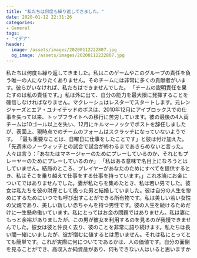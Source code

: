 ```yaml
---
title: "私たちは何度も繰り返してきました。"
date: 2020-01-12 22:31:26
categories:
- General
tags:
- "イデア"
header:
  image: /assets/images/20200112222807.jpg
  og_image: /assets/images/20200112222807.jpg
---
```


私たちは何度も繰り返してきました。私はこのゲームやこのグループの責任を負う唯一の人になりたくありません。そのチームには非常に多くの貢献者がいます。彼らがいなければ、私たちはできませんでした。 「チームの説明責任を果たすのは私の責任です。」私は外に出て、自分の能力を最大限に発揮することを確信しなければなりません。マクレーシュはレスターでスタートします。元レンジャーズとエア・ユナイテッドのボスは、2010年12月にアイブロックスでの仕事を失って以来、トップフライトへの移行に苦労しています。彼の最後の4人両チームは10ゴール以上を失い、12月にキルマーノックでポストを辞任しましたが、表面上、現時点でのチームのフォームはスクラッチになっていないようです。 「最も重要なことは、日曜日に仕事をしたことです」と彼は付け加えた。「先週末のノーウィッチとの試合で試合が終わるまであきらめないと言った。人々は言う：「あなたはマネージャーのためにプレーしているのか、それともプレーヤーのためにプレーしているのか」 「私はある意味で名目上になろうとはしていません。結局のところ、プレイヤーがあなたのためにすべてを提供するとき、私はそこを乗り越えて仕事をする仕事を持っています。」これ本当にお金についてではありませんでした。妻が私たちを集めたとき、私は若い男でした。彼女は私たちを彼の財産として扱った男と結婚していました。彼は自分の人生を惨めにするためにいつでも呼び出すことができる所有物です。私は美しい若い女性の父親であり、美しい新しい赤ちゃんを持つ男性です。彼の人生を続けるためだけに一生懸命働いています。私にとってはお金の問題ではありません。私は妻にもっと余裕がありましたが、この男が彼女を利用するのを見るのが我慢できませんでした。彼女は彼と仲良く去り、彼のことを非常に語り続けます。私たちは長い間一緒にいましたが、彼が憎むに値するとは思いません。それは私にとってとても簡単です。これが実際に何についてであるかは、人の価値です。自分の面倒を見ることができ、高収入か純資産があり、何もできない人はいると思いますか
